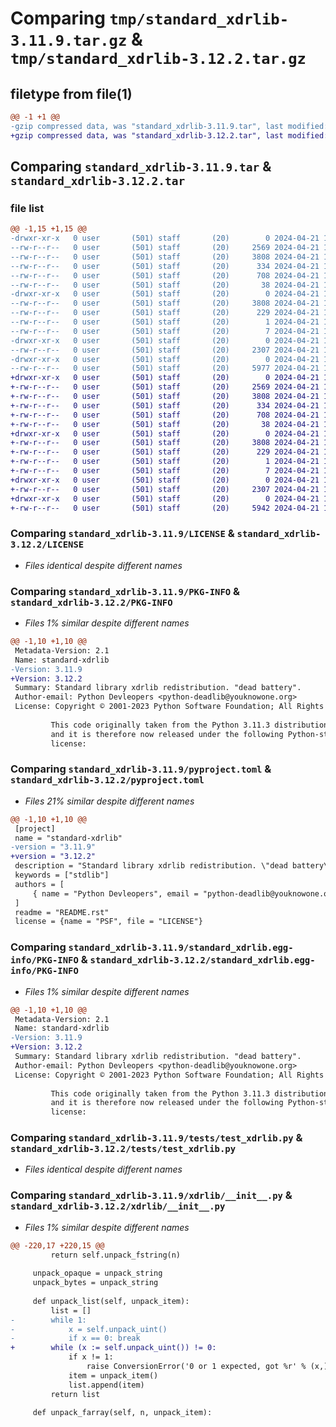 # Comparing `tmp/standard_xdrlib-3.11.9.tar.gz` & `tmp/standard_xdrlib-3.12.2.tar.gz`

## filetype from file(1)

```diff
@@ -1 +1 @@
-gzip compressed data, was "standard_xdrlib-3.11.9.tar", last modified: Sun Apr 21 19:05:35 2024, max compression
+gzip compressed data, was "standard_xdrlib-3.12.2.tar", last modified: Sun Apr 21 19:21:41 2024, max compression
```

## Comparing `standard_xdrlib-3.11.9.tar` & `standard_xdrlib-3.12.2.tar`

### file list

```diff
@@ -1,15 +1,15 @@
-drwxr-xr-x   0 user       (501) staff       (20)        0 2024-04-21 19:05:35.986034 standard_xdrlib-3.11.9/
--rw-r--r--   0 user       (501) staff       (20)     2569 2024-04-21 15:02:43.000000 standard_xdrlib-3.11.9/LICENSE
--rw-r--r--   0 user       (501) staff       (20)     3808 2024-04-21 19:05:35.985779 standard_xdrlib-3.11.9/PKG-INFO
--rw-r--r--   0 user       (501) staff       (20)      334 2024-04-21 16:58:55.000000 standard_xdrlib-3.11.9/README.rst
--rw-r--r--   0 user       (501) staff       (20)      708 2024-04-21 19:00:02.000000 standard_xdrlib-3.11.9/pyproject.toml
--rw-r--r--   0 user       (501) staff       (20)       38 2024-04-21 19:05:35.986081 standard_xdrlib-3.11.9/setup.cfg
-drwxr-xr-x   0 user       (501) staff       (20)        0 2024-04-21 19:05:35.985565 standard_xdrlib-3.11.9/standard_xdrlib.egg-info/
--rw-r--r--   0 user       (501) staff       (20)     3808 2024-04-21 19:05:35.000000 standard_xdrlib-3.11.9/standard_xdrlib.egg-info/PKG-INFO
--rw-r--r--   0 user       (501) staff       (20)      229 2024-04-21 19:05:35.000000 standard_xdrlib-3.11.9/standard_xdrlib.egg-info/SOURCES.txt
--rw-r--r--   0 user       (501) staff       (20)        1 2024-04-21 19:05:35.000000 standard_xdrlib-3.11.9/standard_xdrlib.egg-info/dependency_links.txt
--rw-r--r--   0 user       (501) staff       (20)        7 2024-04-21 19:05:35.000000 standard_xdrlib-3.11.9/standard_xdrlib.egg-info/top_level.txt
-drwxr-xr-x   0 user       (501) staff       (20)        0 2024-04-21 19:05:35.985215 standard_xdrlib-3.11.9/tests/
--rw-r--r--   0 user       (501) staff       (20)     2307 2024-04-21 19:00:02.000000 standard_xdrlib-3.11.9/tests/test_xdrlib.py
-drwxr-xr-x   0 user       (501) staff       (20)        0 2024-04-21 19:05:35.985339 standard_xdrlib-3.11.9/xdrlib/
--rw-r--r--   0 user       (501) staff       (20)     5977 2024-04-21 19:00:02.000000 standard_xdrlib-3.11.9/xdrlib/__init__.py
+drwxr-xr-x   0 user       (501) staff       (20)        0 2024-04-21 19:21:41.771215 standard_xdrlib-3.12.2/
+-rw-r--r--   0 user       (501) staff       (20)     2569 2024-04-21 15:02:43.000000 standard_xdrlib-3.12.2/LICENSE
+-rw-r--r--   0 user       (501) staff       (20)     3808 2024-04-21 19:21:41.770985 standard_xdrlib-3.12.2/PKG-INFO
+-rw-r--r--   0 user       (501) staff       (20)      334 2024-04-21 16:58:55.000000 standard_xdrlib-3.12.2/README.rst
+-rw-r--r--   0 user       (501) staff       (20)      708 2024-04-21 19:19:59.000000 standard_xdrlib-3.12.2/pyproject.toml
+-rw-r--r--   0 user       (501) staff       (20)       38 2024-04-21 19:21:41.771257 standard_xdrlib-3.12.2/setup.cfg
+drwxr-xr-x   0 user       (501) staff       (20)        0 2024-04-21 19:21:41.770775 standard_xdrlib-3.12.2/standard_xdrlib.egg-info/
+-rw-r--r--   0 user       (501) staff       (20)     3808 2024-04-21 19:21:41.000000 standard_xdrlib-3.12.2/standard_xdrlib.egg-info/PKG-INFO
+-rw-r--r--   0 user       (501) staff       (20)      229 2024-04-21 19:21:41.000000 standard_xdrlib-3.12.2/standard_xdrlib.egg-info/SOURCES.txt
+-rw-r--r--   0 user       (501) staff       (20)        1 2024-04-21 19:21:41.000000 standard_xdrlib-3.12.2/standard_xdrlib.egg-info/dependency_links.txt
+-rw-r--r--   0 user       (501) staff       (20)        7 2024-04-21 19:21:41.000000 standard_xdrlib-3.12.2/standard_xdrlib.egg-info/top_level.txt
+drwxr-xr-x   0 user       (501) staff       (20)        0 2024-04-21 19:21:41.770407 standard_xdrlib-3.12.2/tests/
+-rw-r--r--   0 user       (501) staff       (20)     2307 2024-04-21 19:19:59.000000 standard_xdrlib-3.12.2/tests/test_xdrlib.py
+drwxr-xr-x   0 user       (501) staff       (20)        0 2024-04-21 19:21:41.770533 standard_xdrlib-3.12.2/xdrlib/
+-rw-r--r--   0 user       (501) staff       (20)     5942 2024-04-21 19:19:59.000000 standard_xdrlib-3.12.2/xdrlib/__init__.py
```

### Comparing `standard_xdrlib-3.11.9/LICENSE` & `standard_xdrlib-3.12.2/LICENSE`

 * *Files identical despite different names*

### Comparing `standard_xdrlib-3.11.9/PKG-INFO` & `standard_xdrlib-3.12.2/PKG-INFO`

 * *Files 1% similar despite different names*

```diff
@@ -1,10 +1,10 @@
 Metadata-Version: 2.1
 Name: standard-xdrlib
-Version: 3.11.9
+Version: 3.12.2
 Summary: Standard library xdrlib redistribution. "dead battery".
 Author-email: Python Devleopers <python-deadlib@youknowone.org>
 License: Copyright © 2001-2023 Python Software Foundation; All Rights Reserved
         
         This code originally taken from the Python 3.11.3 distribution
         and it is therefore now released under the following Python-style
         license:
```

### Comparing `standard_xdrlib-3.11.9/pyproject.toml` & `standard_xdrlib-3.12.2/pyproject.toml`

 * *Files 21% similar despite different names*

```diff
@@ -1,10 +1,10 @@
 [project]
 name = "standard-xdrlib"
-version = "3.11.9"
+version = "3.12.2"
 description = "Standard library xdrlib redistribution. \"dead battery\"."
 keywords = ["stdlib"]
 authors = [
     { name = "Python Devleopers", email = "python-deadlib@youknowone.org" }
 ]
 readme = "README.rst"
 license = {name = "PSF", file = "LICENSE"}
```

### Comparing `standard_xdrlib-3.11.9/standard_xdrlib.egg-info/PKG-INFO` & `standard_xdrlib-3.12.2/standard_xdrlib.egg-info/PKG-INFO`

 * *Files 1% similar despite different names*

```diff
@@ -1,10 +1,10 @@
 Metadata-Version: 2.1
 Name: standard-xdrlib
-Version: 3.11.9
+Version: 3.12.2
 Summary: Standard library xdrlib redistribution. "dead battery".
 Author-email: Python Devleopers <python-deadlib@youknowone.org>
 License: Copyright © 2001-2023 Python Software Foundation; All Rights Reserved
         
         This code originally taken from the Python 3.11.3 distribution
         and it is therefore now released under the following Python-style
         license:
```

### Comparing `standard_xdrlib-3.11.9/tests/test_xdrlib.py` & `standard_xdrlib-3.12.2/tests/test_xdrlib.py`

 * *Files identical despite different names*

### Comparing `standard_xdrlib-3.11.9/xdrlib/__init__.py` & `standard_xdrlib-3.12.2/xdrlib/__init__.py`

 * *Files 1% similar despite different names*

```diff
@@ -220,17 +220,15 @@
         return self.unpack_fstring(n)
 
     unpack_opaque = unpack_string
     unpack_bytes = unpack_string
 
     def unpack_list(self, unpack_item):
         list = []
-        while 1:
-            x = self.unpack_uint()
-            if x == 0: break
+        while (x := self.unpack_uint()) != 0:
             if x != 1:
                 raise ConversionError('0 or 1 expected, got %r' % (x,))
             item = unpack_item()
             list.append(item)
         return list
 
     def unpack_farray(self, n, unpack_item):
```

